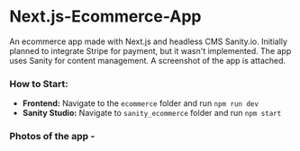 # Next.js-Ecommerce-App

An ecommerce app made with Next.js and headless CMS Sanity.io. Initially planned to integrate Stripe for payment, but it wasn't implemented. The app uses Sanity for content management. A screenshot of the app is attached.

### How to Start:

- **Frontend:** Navigate to the `ecommerce` folder and run `npm run dev`
- **Sanity Studio:** Navigate to `sanity_ecommerce` folder and run `npm start`

### Photos of the app -
